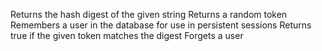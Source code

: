 Returns the hash digest of the given string
Returns a random token
Remembers a user in the database for use in persistent sessions
Returns true if the given token matches the digest
Forgets a user

